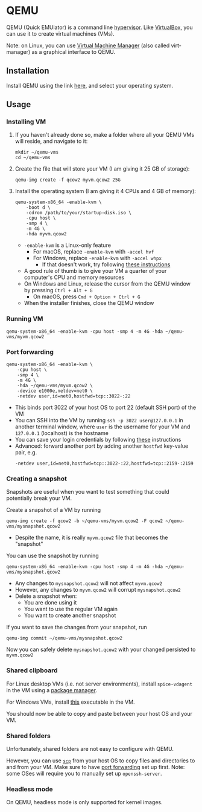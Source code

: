 # QEMU

QEMU (Quick EMUlator) is a command line [hypervisor](https://en.wikipedia.org/wiki/Hypervisor). Like [VirtualBox](../virtualbox), you can use it to create virtual machines (VMs).

Note: on Linux, you can use [Virtual Machine Manager](https://virt-manager.org/) (also called virt-manager) as a graphical interface to QEMU.

## Installation

Install QEMU using the link [here](https://www.qemu.org/download/), and select your operating system.

## Usage

### Installing VM

1. If you haven't already done so, make a folder where all your QEMU VMs will reside, and navigate to it:

    ```
    mkdir ~/qemu-vms
    cd ~/qemu-vms
    ```

1. Create the file that will store your VM (I am giving it 25 GB of storage):

    ```
    qemu-img create -f qcow2 myvm.qcow2 25G
    ```

1. Install the operating system (I am giving it 4 CPUs and 4 GB of memory):

    ```
    qemu-system-x86_64 -enable-kvm \
        -boot d \
        -cdrom /path/to/your/startup-disk.iso \
        -cpu host \
        -smp 4 \
        -m 4G \
        -hda myvm.qcow2
    ```

    - `-enable-kvm` is a Linux-only feature
        - For macOS, replace `-enable-kvm` with `-accel hvf`
        - For Windows, replace `-enable-kvm` with `-accel whpx`
            - If that doesn't work, try following [these instructions](https://www.qemu.org/2017/11/22/haxm-usage-windows/)
    - A good rule of thumb is to give your VM a quarter of your computer's CPU and memory resources
    - On Windows and Linux, release the cursor from the QEMU window by pressing `Ctrl + Alt + G`
        - On macOS, press `Cmd + Option + Ctrl + G`
    - When the installer finishes, close the QEMU window

### Running VM

```
qemu-system-x86_64 -enable-kvm -cpu host -smp 4 -m 4G -hda ~/qemu-vms/myvm.qcow2
```

### Port forwarding

```
qemu-system-x86_64 -enable-kvm \
    -cpu host \
    -smp 4 \
    -m 4G \
    -hda ~/qemu-vms/myvm.qcow2 \
    -device e1000e,netdev=net0 \
    -netdev user,id=net0,hostfwd=tcp::3022-:22
```

- This binds port 3022 of your host OS to port 22 (default SSH port) of the VM
- You can SSH into the VM by running `ssh -p 3022 user@127.0.0.1` in another terminal window, where `user` is the username for your VM and `127.0.0.1` (localhost) is the hostname
- You can save your login credentials by following [these](../ssh#saving-your-login-to-the-server) instructions
- Advanced: forward another port by adding another `hostfwd` key-value pair, e.g.
    ```
    -netdev user,id=net0,hostfwd=tcp::3022-:22,hostfwd=tcp::2159-:2159
    ```

### Creating a snapshot

Snapshots are useful when you want to test something that could potentially break your VM.

Create a snapshot of a VM by running

```
qemu-img create -f qcow2 -b ~/qemu-vms/myvm.qcow2 -F qcow2 ~/qemu-vms/mysnapshot.qcow2
```

- Despite the name, it is really `myvm.qcow2` file that becomes the "snapshot"

You can use the snapshot by running

```
qemu-system-x86_64 -enable-kvm -cpu host -smp 4 -m 4G -hda ~/qemu-vms/mysnapshot.qcow2
```

- Any changes to `mysnapshot.qcow2` will not affect `myvm.qcow2`
- However, any changes to `myvm.qcow2` will corrupt `mysnapshot.qcow2`
- Delete a snapshot when:
    - You are done using it
    - You want to use the regular VM again
    - You want to create another snapshot

If you want to save the changes from your snapshot, run

```
qemu-img commit ~/qemu-vms/mysnapshot.qcow2
```

Now you can safely delete `mysnapshot.qcow2` with your changed persisted to `myvm.qcow2`

### Shared clipboard

For Linux desktop VMs (i.e. not server environments), install `spice-vdagent` in the VM using a [package manager](../terminal-commands#second-honorable-mention-package-managers).

For Windows VMs, install [this](https://www.spice-space.org/download/windows/spice-guest-tools/spice-guest-tools-latest.exe) executable in the VM.

You should now be able to copy and paste between your host OS and your VM.

### Shared folders

Unfortunately, shared folders are not easy to configure with QEMU.

However, you can use [`scp`](../ssh#scp) from your host OS to copy files and directories to and from your VM. Make sure to have [port forwarding](#port-forwarding) set up first. Note: some OSes will require you to manually set up `openssh-server`.

### Headless mode

On QEMU, headless mode is only supported for kernel images.
